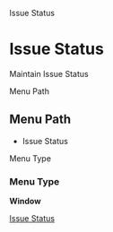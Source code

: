 
Issue Status
# Issue Status


Maintain Issue Status

Menu Path
## Menu Path



- Issue Status

Menu Type
### Menu Type

**Window**


[Issue Status](functional-guide/window/window-issue-status.md)